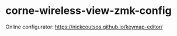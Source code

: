 # corne-wireless-view-zmk-config

Online configurator: https://nickcoutsos.github.io/keymap-editor/
